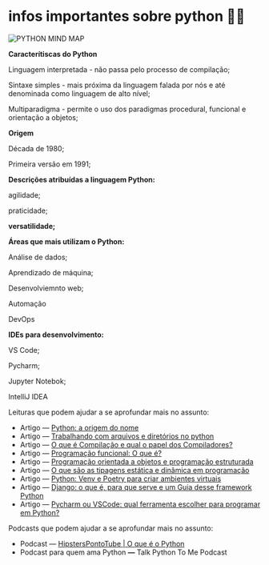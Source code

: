 # infos importantes sobre python 💛📝

![PYTHON MIND MAP ](https://github.com/user-attachments/assets/508dac68-023e-4aca-a0c0-85ff98ffbc22)

**Caracterítiscas do Python**

Linguagem interpretada -  não passa pelo processo de compilação;

Sintaxe simples - mais próxima da linguagem falada por nós e até denominada como linguagem de alto nível;

Multiparadigma - permite o uso dos paradigmas procedural, funcional e orientação a objetos;

**Origem**

Década de 1980;

Primeira versão em 1991;

**Descrições atribuídas a linguagem Python:** 

agilidade;

praticidade;

**versatilidade;**

**Áreas que mais utilizam o Python:**

Análise de dados;

Aprendizado de máquina;

Desenvolviemnto web;

Automação

DevOps

**IDEs para desenvolvimento:**

VS Code;

Pycharm;

Jupyter Notebok;

IntelliJ IDEA

Leituras que podem ajudar a se aprofundar mais no assunto:

- Artigo — [Python: a origem do nome](https://www.alura.com.br/artigos/python-origem-do-nome)
- Artigo — [Trabalhando com arquivos e diretórios no python](https://www.alura.com.br/artigos/trabalhando-com-arquivos-e-diretorios-no-python)
- Artigo — [O que é Compilação e qual o papel dos Compiladores?](https://www.alura.com.br/artigos/o-que-e-compilacao)
- Artigo — [Programação funcional: O que é?](https://www.alura.com.br/artigos/programacao-funcional-o-que-e)
- Artigo — [Programação orientada a objetos e programação estruturada](https://www.alura.com.br/artigos/poo-programacao-orientada-a-objetos)
- Artigo — [O que são as tipagens estática e dinâmica em programação](https://www.alura.com.br/artigos/o-que-sao-as-tipagens-estatica-e-dinamica-em-programacao)
- Artigo — [Python: Venv e Poetry para criar ambientes virtuais](https://www.alura.com.br/artigos/ven-poetry-no-python)
- Artigo — [Django: o que é, para que serve e um Guia desse framework Python](https://www.alura.com.br/artigos/django-framework)
- Artigo — [Pycharm ou VSCode: qual ferramenta escolher para programar em Python?](https://www.alura.com.br/artigos/pycharm-vscode-programar-python)

Podcasts que podem ajudar a se aprofundar mais no assunto:

- Podcast — [HipstersPontoTube | O que é o Python](https://www.youtube.com/watch?v=-LATVnPcvHI&ab_channel=Alura)
- Podcast para quem ama Python **—** Talk Python To Me Podcast

